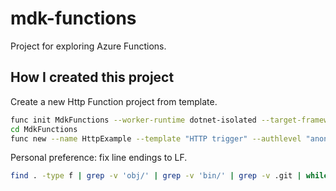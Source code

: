 # mdk-functions

Project for exploring Azure Functions.

## How I created this project

Create a new Http Function project from template.

```bash
func init MdkFunctions --worker-runtime dotnet-isolated --target-framework net8.0
cd MdkFunctions
func new --name HttpExample --template "HTTP trigger" --authlevel "anonymous"
```

Personal preference: fix line endings to LF.

```bash
find . -type f | grep -v 'obj/' | grep -v 'bin/' | grep -v .git | while read f; do sed -i '' 's/\r//' $f; done
```


